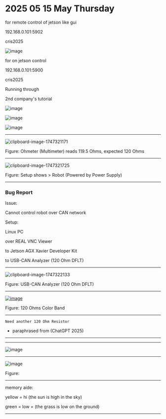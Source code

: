 # 2025 05 15 May Thursday

for remote control of jetson like gui

192.168.0.101:5902

cris2025

![image](https://github.com/user-attachments/assets/b8d52257-28fb-4229-878b-92663228754d)

for on jetson control

192.168.0.101:5900

cris2025

Running through

2nd company's tutorial

![image](https://github.com/user-attachments/assets/a9135338-d465-4eb2-a48a-7a9ab3ce9dfc)

![image](https://github.com/user-attachments/assets/47729e66-9019-4b74-822a-543b8ce85ec0)

![image](https://github.com/user-attachments/assets/b7445b84-7232-4425-b019-64c4d7a5e7d0)

____

![clipboard-image-1747321171](https://github.com/user-attachments/assets/6413122d-b362-444d-9929-f79cc27cdd63)

Figure: Ohmeter (Multimeter) reads 119.5 Ohms, expected 120 Ohms

____

![clipboard-image-1747321725](https://github.com/user-attachments/assets/741b96a5-1752-4aa4-aa0b-48e563c3a154)

Figure: Setup shows > Robot (Powered by Power Supply)

____

### Bug Report

Issue:

Cannot control robot over CAN network

Setup:

Linux PC 

over REAL VNC Viewer

to Jetson AGX Xavier Developer Kit

to USB-CAN Analyzer (120 Ohm DFLT)

____

![clipboard-image-1747322133](https://github.com/user-attachments/assets/0867edef-166a-4b03-98b8-d28aea8311f3)

Figure: USB-CAN Analyzer (120 Ohm DFLT)

____

[![image](https://github.com/user-attachments/assets/2073d282-b208-414b-b053-0d70fdf212db)](https://www.utmel.com/tools/band-resistor-color-code-calculator?id=20)

Figure: 120 Ohms Color Band

____

```text
Need another 120 Ohm Resistor
```

- paraphrased from (ChatGPT 2025)

____

____

![image](https://github.com/user-attachments/assets/354b3adb-41df-4d47-b93b-008f631e97d0)

____

![image](https://github.com/user-attachments/assets/34289741-6510-4613-ab20-9ba160460f4a)

Figure: 

____

memory aide:

yellow =  hi (the sun is high in the sky)

green = low = (the grass is low on the ground)

____
